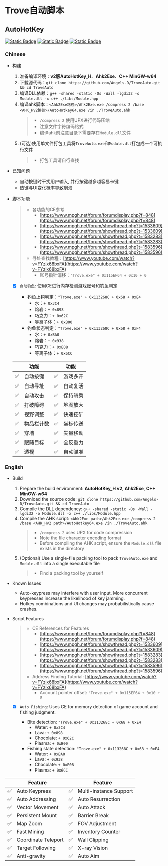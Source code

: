 # Trove自动脚本

## AutoHotKey

[![Static Badge](https://img.shields.io/badge/Fork-TroveAutoFish(2020)-gray?style=flat&labelColor=black)](https://github.com/MiraculousB/TroveAutoFish) [![Static Badge](https://img.shields.io/badge/AHK__H-2.1--alpha.18_64bit-blue?style=flat&labelColor=green)](https://github.com/thqby/AutoHotkey_H/tree/v2.1-alpha.18) [![Static Badge](https://img.shields.io/badge/C++-MinGW--W64.11.2.0-yellow?style=flat&labelColor=red)](https://www.mingw-w64.org/)

### Chinese

- 构建
  1. 准备编译环境：**v2版AutoHotKey_H**、**Ahk2Exe**、**C++ MinGW-w64**
  2. 下载源代码：`git clone https://github.com/Angels-D/TroveAuto.git && cd TroveAuto`
  3. 编译DLL依赖：`g++ -shared -static -Os -Wall -lgdi32 -o Module.dll -x c++ ./libs/Module.hpp`
  4. 编译ahk脚本：`<Ahk2Exe路径>/Ahk2Exe.exe /compress 2 /base <AHK_Hv2路径>/AutoHotkey64.exe /in ./TroveAuto.ahk`
     > - `/compress 2` 使用UPX进行代码压缩
     > - 注意文件字符编码格式
     > - 编译ahk前注意目录下需要存在`Module.dll`文件
  5. (可选)使用单文件打包工具将`TroveAuto.exe`和`Module.dll`打包成一个可执行文件
     > - 打包工具请自行查找

- 已知问题

  - 自动按键时干扰用户输入, 并行按键越多越容易卡键
  - 热键与UI变化概率导致崩溃
- 脚本功能

  > - 各功能的CE参考
  >   - [https://www.mpgh.net/forum/forumdisplay.php?f=848](https://www.mpgh.net/forum/forumdisplay.php?f=848)
  >   - [https://www.mpgh.net/forum/showthread.php?t=1533609](https://www.mpgh.net/forum/showthread.php?t=1533609)
  >   - [https://www.mpgh.net/forum/showthread.php?t=1583283](https://www.mpgh.net/forum/showthread.php?t=1583283)
  >   - [https://www.mpgh.net/forum/showthread.php?t=1583596](https://www.mpgh.net/forum/showthread.php?t=1583596)
  > - 寻址查找教程：[https://www.youtube.com/watch?v=FYzix68bxFA](https://www.youtube.com/watch?v=FYzix68bxFA)
  >   - 账号指针偏移：`"Trove.exe" + 0x115EF64 + 0x10 + 0`
  >

  - [X] `自动钓鱼`: 使用CE进行内存检测游戏账号和钓鱼判定

    - 钓鱼上钩判定：`"Trove.exe" + 0x113268C + 0x68 + 0xE4`
      - 水：`+ 0x3C4`
      - 熔岩：`+ 0x898`
      - 巧克力：`+ 0x62C`
      - 等离子体：`+ 0xB00 `
    - 钓鱼状态判定：`"Trove.exe" + 0x113268C + 0x68 + 0xF4`
      - 水：`+ 0xBA0`
      - 熔岩：`+ 0x938`
      - 巧克力：`+ 0xE08`
      - 等离子体：`+ 0x6CC`

  |    | 功能&nbsp;&nbsp;&nbsp;&nbsp; |    | 功能&nbsp;&nbsp;&nbsp;&nbsp; |
  | -- | ---------------------------- | -- | ---------------------------- |
  | ✅ | 自动按键                     | ✅ | 游戏多开                     |
  | ✅ | 自动寻址                     | ✅ | 自动复活                     |
  | ✅ | 自动攻击                     | ✅ | 保持骑乘                     |
  | ✅ | 打破障碍                     | ✅ | 地图放大                     |
  | ✅ | 视野调整                     | ✅ | 快速挖矿                     |
  | ✅ | 物品栏计数                   | ✅ | 坐标传送                     |
  | ✅ | 穿墙                         | ✅ | 失量移动                     |
  | ✅ | 跟随目标                     | ✅ | 全反重力                     |
  | ✅ | 透视                         | ✅ | 自动瞄准                     |

### English

- Build
  1. Prepare the build environment: **AutoHotKey_H v2**, **Ahk2Exe**, **C++ MinGW-w64**
  2. Download the source code: `git clone https://github.com/Angels-D/TroveAuto.git && cd TroveAuto`
  3. Compile the DLL dependency: `g++ -shared -static -Os -Wall -lgdi32 -o Module.dll -x c++ ./libs/Module.hpp`
  4. Compile the AHK script: `<Ahk2Exe path>/Ahk2Exe.exe /compress 2 /base <AHK_Hv2 path>/AutoHotkey64.exe /in ./TroveAuto.ahk`
     > - `/compress 2` uses UPX for code compression
     > - Note the file character encoding format
     > - Before compiling the AHK script, ensure the `Module.dll` file exists in the directory
  5. (Optional) Use a single-file packing tool to pack `TroveAuto.exe` and `Module.dll` into a single executable file
     > - Find a packing tool by yourself

- Known Issues

  - Auto-keypress may interfere with user input. More concurrent keypresses increase the likelihood of key jamming.
  - Hotkey combinations and UI changes may probabilistically cause crashes.
- Script Features

  > - CE References for Features
  >   - [https://www.mpgh.net/forum/forumdisplay.php?f=848](https://www.mpgh.net/forum/forumdisplay.php?f=848)
  >   - [https://www.mpgh.net/forum/showthread.php?t=1533609](https://www.mpgh.net/forum/showthread.php?t=1533609)
  >   - [https://www.mpgh.net/forum/showthread.php?t=1583283](https://www.mpgh.net/forum/showthread.php?t=1583283)
  >   - [https://www.mpgh.net/forum/showthread.php?t=1583596](https://www.mpgh.net/forum/showthread.php?t=1583596)
  > - Address Finding Tutorial: [https://www.youtube.com/watch?v=FYzix68bxFA](https://www.youtube.com/watch?v=FYzix68bxFA)
  >   - Account pointer offset: `"Trove.exe" + 0x115EF64 + 0x10 + 0`
  >

  - [X] `Auto Fishing`: Uses CE for memory detection of game account and fishing judgment.

    - Bite detection: `"Trove.exe" + 0x113268C + 0x68 + 0xE4`
      - Water: `+ 0x3C4`
      - Lava: `+ 0x898`
      - Chocolate: `+ 0x62C`
      - Plasma: `+ 0xB00 `
    - Fishing state detection: `"Trove.exe" + 0x113268C + 0x68 + 0xF4`
      - Water: `+ 0xBA0`
      - Lava: `+ 0x938`
      - Chocolate: `+ 0xE08`
      - Plasma: `+ 0x6CC`

|    | Feature&nbsp;&nbsp;&nbsp;&nbsp; |    | Feature&nbsp;&nbsp;&nbsp;&nbsp; |
| -- | ------------------------------- | -- | ------------------------------- |
| ✅ | Auto Keypress                   | ✅ | Multi-instance Support          |
| ✅ | Auto Addressing                 | ✅ | Auto Resurrection               |
| ✅ | Vector Movement                 | ✅ | Auto Attack                     |
| ✅ | Persistent Mount                | ✅ | Barrier Break                   |
| ✅ | Map Zoom                        | ✅ | FOV Adjustment                  |
| ✅ | Fast Mining                     | ✅ | Inventory Counter               |
| ✅ | Coordinate Teleport             | ✅ | Wall Clipping                   |
| ✅ | Target Following                | ✅ | X-ray Vision                    |
| ✅ | Anti-gravity                    | ✅ | Auto Aim                        |
